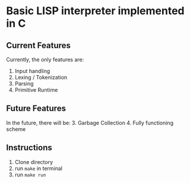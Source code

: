 # Basic LISP interpreter implemented in C

## Current Features
Currently, the only features are:
1. Input handling
2. Lexing / Tokenization
3. Parsing
4. Primitive Runtime

## Future Features
In the future, there will be:
3. Garbage Collection
4. Fully functioning scheme

## Instructions
1. Clone directory
2. run `make` in terminal
3. run `make run`
